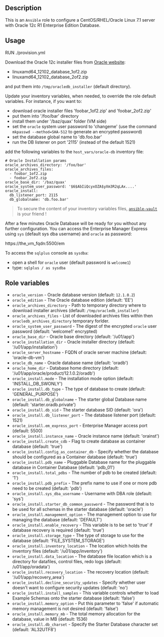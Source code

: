 ## Description

This is an `Ansible` role to configure a CentOS/RHEL/Oracle Linux 7.1 server with Oracle 12c R1 Enterprise Edition Database.

## Usage

RUN ./provision.yml

Download the Oracle 12c installer files from [Oracle website](http://www.oracle.com/technetwork/database/enterprise-edition/downloads/database12c-linux-download-2240591.html):

- linuxamd64_12102_database_1of2.zip
- linuxamd64_12102_database_2of2.zip

and put them into `/tmp/oracledb_installer` (default directory).

Update your inventory variables, when needed, to override the role default variables. For instance, if you want to:

- download oracle installer files 'foobar_1of2.zip' and 'foobar_2of2.zip'
- put them into '/foo/bar' directory
- install them under '/baz/quax' folder (VM side)
- set the `oracle` system user password to 'changeme' (use the command `mkpasswd --method=SHA-512` to generate an encrypted password)
- set the database global name to 'db.foo.bar'
- run the DB listener on port '2115' (instead of the default 1521)

add the following variables to the `host_vars/oracle-db` inventory file:

	# Oracle Installation params
	oracle_archives_directory: '/foo/bar'
	oracle_archives_files:
	  - foobar_1of2.zip
	  - foobar_2of2.zip
	oracle_base_dir: '/baz/quax'
	oracle_system_user_password: '$6$AbIiQcyxOZA$yXm3R2qLAx....'
	oracle_install:
	  db_listener_port: 2115
      db_globalname: 'db.foo.bar'

> To secure the content of your inventory variables files, [`ansible-vault`](http://docs.ansible.com/ansible/playbooks_vault.html) is your friend !

After a few minutes Oracle Database will be ready for you without any further configuration. You can access the Enterprise Manager Express using `sys` (default sys dba username)  and `oracle` as password:

https://the_vm_fqdn:5500/em

To access the `sqlplus` console as `sysdba`:

- open a shell for `oracle` user (default password is `welcome1`)
- type: `sqlplus / as sysdba`


## Role variables

- `oracle_version` - Oracle database version (default: `12.1.0.2`)
- `oracle_edition` - The Oracle database edition (default: 'EE')
- `oracle_archives_directory` - Path to temporary directory where to download installer archives (default: `/tmp/oracledb_installer`)
- `oracle_archives_files` - List of downloaded archives files within then `oracledb_archives_directory` temporary forlder.
- `oracle_system_user_password` - The digest of the encrypted `oracle` user password (default: 'welcome1' encrypted)
- `oracle_base_dir` - Oracle base directory (default: '/u01/app')
- `oracle_installation_dir` -  Oracle installer directory (default: '/u01/app/installation')
- `oracle_server_hostname` -  FQDN of oracle server machine (default: 'oracle-db-vm')
- `oracle_db_name` - Oracle database name (default: 'oradb')
- `oracle_home_dir` -  Database home directory (default: '/u01/app/oracle/product/12.1.0.2/oradb')
- `oracle_install.mode` - The installation mode option  (default: 'INSTALL_DB_SWONLY')
- `oracle_install.db_type` - The type of database to create (default: 'GENERAL_PURPOSE')
- `oracle_install.db_globalname` - The starter global Database name (default: 'starter.oradb.private')
- `oracle_install.db_sid` - The starter database SID (default: 'ora')
- `oracle_install.db_listener_port` - The database listener port (default: 1521)
- `oracle_install.em_express_port` - Enterprise Manager access port (default: 5500)
- `oracle_install.instance_name` - Oracle instance name (default: 'orainst')
- `oracle_install.create_cdb` - Flag to create database as container database (default: 'true')
- `oracle_install.config_as_container_db` - Specify whether the database should be configured as a Container database (default: 'true')
- `oracle_install.pdb_name` - Pluggable Database name for the pluggable database in Container Database (default: 'pdb_01')
- `oracle_install.total_pdbs` - The number of pdb to be created (default: '1')
- `oracle_install.pdb_prefix` - The prefix name to use if one or more pdb need to be created (default: 'pdb')
- `oracle_install.sys_dba_username` - Username with DBA role (default: 'sys')
- `oracle_install.starter_db_common_password` - The password that is to be used for all schemas in the starter database (default: 'oracle')
- `oracle_install.management_option` - The management option to use for managing the database (default: 'DEFAULT')
- `oracle_install.enable_recovery` - This variable is to be set to 'true' if database recovery is required (default: 'true')
- `oracle_install.storage_type` - The type of storage to use for the database (default: 'FILE_SYSTEM_STORAGE')
- `oracle_install.inventory_location` -  The location which holds the inventory files (default: '/u01/app/inventory')
- `oracle_install.data_location` - The database file location which is a directory for datafiles, control files, redo logs (default: /u01/app/oradata')
- `oracle_install.recovery_location` - The recovery location (default: '/u01/app/recovery_area')
- `oracle_install.decline_security_updates` - Specify whether user doesn't want to configure security updates (default: 'no')
- `oracle_install.install_samples` - This variable controls whether to load Example Schemas onto the starter database (default: 'false')
- `oracle_install.memory_option` - Put this parameter to 'false' if automatic memory management is not desired (default: 'false')
- `oracle_install.memory_mb` - The total memory allocation for the database, value in MB (default: 1536)
- `oracle_install.db_charset` - Specify the Starter Database character set (default: 'AL32UTF8')
